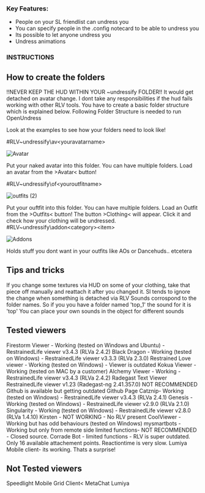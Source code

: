 ### Key Features:
- People on your SL friendlist can undress you
- You can specify people in the .config notecard to be able to undress you
- Its possible to let anyone undress you
- Undress animations

### INSTRUCTIONS


## How to create the folders

!!NEVER KEEP THE HUD WITHIN YOUR ~undressify FOLDER!! 
It would get detached on avatar change.
I dont take any responsibilities if the hud fails working with other RLV tools.
You have to create a basic folder structure which is explained below.
Following Folder Structure is needed to run OpenUndress

Look at the examples to see how your folders need to look like!

#RLV\~undressify\av\<youravatarname>

![Avatar](https://github.com/JoranJix/Undressify/assets/4482238/225f0f78-8195-4bb7-81c3-0dc1745f25ae)
    
Put your naked avatar into this folder. 
You can have multiple folders. Load an avatar from the >Avatar< button!

#RLV\~undressify\of\<youroutfitname>

![outfits (2)](https://github.com/JoranJix/Undressify/assets/4482238/74024574-533a-4f31-9574-f19164618187)
    
Put your ouftfit into this folder. 
You can have multiple folders. 
Load an Outfit from the >Outfits< button! 
The button >Clothing< will appear.
Click it and check how your clothing will be undressed. 
#RLV\~undressify\addon\<category>\<item>

![Addons](https://github.com/JoranJix/Undressify/assets/4482238/bc536f69-9b79-4f2c-ade0-532bd3b945eb)

Holds stuff you dont want in your outfits like AOs or Dancehuds.. etcetera


## Tips and tricks

If you change some textures via HUD on some of your clothing,
take that piece off manually and reattach it after you changed it.
Sl tends to ignore the change when something is detached via RLV
Sounds corrospond to the folder names. So if you you have a folder named 'top_1' the sound for it is 'top'
You can place your own sounds in the object for different sounds


## Tested viewers

Firestorm Viewer - Working (tested on Windows and Ubuntu) - RestrainedLife viewer v3.4.3 (RLVa 2.4.2)
Black Dragon - Working (tested on Windows) - RestrainedLife viewer v3.3.3 (RLVa 2.3.0)
Restrained Love viewer - Working (tested on Windows) - Viewer is outdated
Kokua Viewer - Working (tested on MAC by a customer)
Alchemy Viewer - Working - RestrainedLife viewer v3.4.3 (RLVa 2.4.2)
Radegast Text Viewer RestrainedLife viewer v1.23 (Radegast-ng 2.41.357.0) NOT RECOMMENDED 
    Github is available but getting outdated Github Page
Catznip- Working (tested on Windows) - RestrainedLife viewer v3.4.3 (RLVa 2.4.1)
Genesis - Working (tested on Windows) - RestrainedLife viewer v2.9.0 (RLVa 2.1.0)
Singularity - Working (tested on Windows) - RestrainedLife viewer v2.8.0 (RLVa 1.4.10)
Kirsten - NOT WORKING - No RLV present
CoolViewer - Working but has odd behaviours (tested on Windows)
mysmartbots - Working but only from remote side limited functions- NOT RECOMMENDED - Closed source.
Corrade Bot - limited functions - RLV is super outdated. Only 16 available attachement points. Reactiontime is very slow.
Lumiya Mobile client- its working. Thats a surprise!

## Not Tested viewers

Speedlight
Mobile Grid Client<
MetaChat
Lumiya


